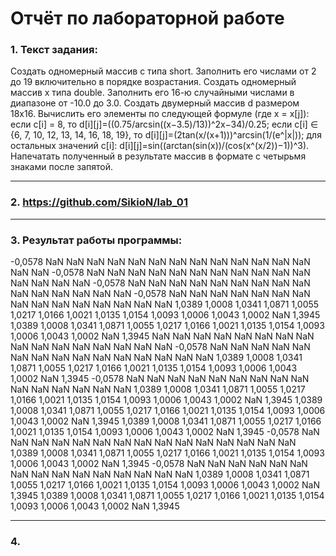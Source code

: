# Отчёт по лабораторной работе
### 1. Текст задания:
Создать одномерный массив c типа short. Заполнить его числами от 2 до 19 включительно в порядке возрастания.
Создать одномерный массив x типа double. Заполнить его 16-ю случайными числами в диапазоне от -10.0 до 3.0.
Создать двумерный массив d размером 18x16. Вычислить его элементы по следующей формуле (где x = x[j]):
если c[i] = 8, то d[i][j]=((0.75/arcsin((x−3.5)/13))^2x−34)/0.25;
если c[i] ∈ {6, 7, 10, 12, 13, 14, 16, 18, 19}, то d[i][j]=(2tan(x/(x+1)))^arcsin(1/(e^|x|));
для остальных значений c[i]: d[i][j]=sin((arctan(sin(x))/(cos(x^(x/2))−1))^3).
Напечатать полученный в результате массив в формате с четырьмя знаками после запятой.
___
### 2. https://github.com/SikioN/lab_01
___
### 3. Результат работы программы:
-0,0578     NaN     NaN     NaN     NaN     NaN     NaN     NaN     NaN     NaN     NaN     NaN     NaN     NaN     NaN     NaN
-0,0578     NaN     NaN     NaN     NaN     NaN     NaN     NaN     NaN     NaN     NaN     NaN     NaN     NaN     NaN     NaN
-0,0578     NaN     NaN     NaN     NaN     NaN     NaN     NaN     NaN     NaN     NaN     NaN     NaN     NaN     NaN     NaN
-0,0578     NaN     NaN     NaN     NaN     NaN     NaN     NaN     NaN     NaN     NaN     NaN     NaN     NaN     NaN     NaN
1,0389  1,0008  1,0341  1,0871  1,0055  1,0217  1,0166  1,0021  1,0135  1,0154  1,0093  1,0006  1,0043  1,0002     NaN  1,3945
1,0389  1,0008  1,0341  1,0871  1,0055  1,0217  1,0166  1,0021  1,0135  1,0154  1,0093  1,0006  1,0043  1,0002     NaN  1,3945
NaN     NaN     NaN     NaN     NaN     NaN     NaN     NaN     NaN     NaN     NaN     NaN     NaN     NaN     NaN     NaN
-0,0578     NaN     NaN     NaN     NaN     NaN     NaN     NaN     NaN     NaN     NaN     NaN     NaN     NaN     NaN     NaN
1,0389  1,0008  1,0341  1,0871  1,0055  1,0217  1,0166  1,0021  1,0135  1,0154  1,0093  1,0006  1,0043  1,0002     NaN  1,3945
-0,0578     NaN     NaN     NaN     NaN     NaN     NaN     NaN     NaN     NaN     NaN     NaN     NaN     NaN     NaN     NaN
1,0389  1,0008  1,0341  1,0871  1,0055  1,0217  1,0166  1,0021  1,0135  1,0154  1,0093  1,0006  1,0043  1,0002     NaN  1,3945
1,0389  1,0008  1,0341  1,0871  1,0055  1,0217  1,0166  1,0021  1,0135  1,0154  1,0093  1,0006  1,0043  1,0002     NaN  1,3945
1,0389  1,0008  1,0341  1,0871  1,0055  1,0217  1,0166  1,0021  1,0135  1,0154  1,0093  1,0006  1,0043  1,0002     NaN  1,3945
-0,0578     NaN     NaN     NaN     NaN     NaN     NaN     NaN     NaN     NaN     NaN     NaN     NaN     NaN     NaN     NaN
1,0389  1,0008  1,0341  1,0871  1,0055  1,0217  1,0166  1,0021  1,0135  1,0154  1,0093  1,0006  1,0043  1,0002     NaN  1,3945
-0,0578     NaN     NaN     NaN     NaN     NaN     NaN     NaN     NaN     NaN     NaN     NaN     NaN     NaN     NaN     NaN
1,0389  1,0008  1,0341  1,0871  1,0055  1,0217  1,0166  1,0021  1,0135  1,0154  1,0093  1,0006  1,0043  1,0002     NaN  1,3945
1,0389  1,0008  1,0341  1,0871  1,0055  1,0217  1,0166  1,0021  1,0135  1,0154  1,0093  1,0006  1,0043  1,0002     NaN  1,3945
 ___
### 4. 